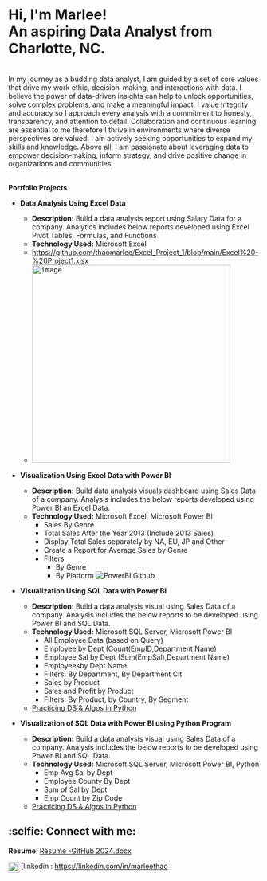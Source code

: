 <h1>Hi, I'm Marlee!                           
<br/>An aspiring Data Analyst from Charlotte, NC.
 <br/></h1>

 <br/></h1>In my journey as a budding data analyst, I am guided by a set of core values that drive my work ethic, 
decision-making, and interactions with data. 
I believe the power of data-driven insights can help to unlock opportunities, solve complex problems, and make a meaningful impact.
 I value Integrity and accuracy so I approach every analysis with a commitment to honesty, transparency, and attention to detail. 
Collaboration and continuous learning are essential to me therefore I thrive in environments where diverse perspectives are valued. 
I am actively seeking opportunities to expand my skills and knowledge. 
Above all, I am passionate about leveraging data to empower decision-making, inform strategy, 
and drive positive change in organizations and communities. <br/></h1>
 <br/></h1>
 
<b> Portfolio Projects </b><br/>

- <b>Data Analysis Using Excel Data</b>
  - <b>Description:</b> Build a data analysis report using Salary Data for a company. Analytics includes below reports developed using Excel Pivot Tables, Formulas, and Functions
  - <b>Technology Used:</b> Microsoft Excel 
  - https://github.com/thaomarlee/Excel_Project_1/blob/main/Excel%20-%20Project1.xlsx
  - <kbd><img width="397" alt="image" src="https://github.com/thaomarlee/Excel-Projects/blob/main/Excel%20Project%201.png"></kbd>


- <b>Visualization Using Excel Data with Power BI</b>
  - <b>Description:</b> Build data analysis visuals dashboard using Sales Data of a company. Analysis includes the below reports developed using Power BI an Excel Data.
  - <b>Technology Used:</b> Microsoft Excel, Microsoft Power BI 
    - Sales By Genre
    - Total Sales After the Year 2013 (Include 2013 Sales)
    - Display Total Sales separately by NA, EU, JP and Other
    - Create a Report for Average Sales by Genre
    - Filters
        - By Genre
        - By Platform
    ![PowerBI Github](https://github.com/thaomarlee/thaomarlee/assets/164105768/c2f50d0e-a0a5-4be1-b9db-2ece947190b4)


- <b>Visualization Using SQL Data with Power BI</b>
  - <b>Description:</b> Build a data analysis visual using Sales Data of a company. Analysis includes the below reports to be developed using Power BI and SQL Data.
  - <b>Technology Used:</b> Microsoft SQL Server, Microsoft Power BI
    - All Employee Data (based on Query)
    - Employee by Dept (Count(EmpID,Department Name)
    - Employee Sal by Dept (Sum(EmpSal),Department Name)
    - Employeesby Dept Name
    - Filters: By Department, By Department Cit
    - Sales by Product
    - Sales  and Profit by Product
    - Filters: By Product, by Country, By Segment
  - [Practicing DS & Algos in Python](https://github.com/joshmadakor1/Algorithms-Practice)



- <b>Visualization of SQL Data with Power BI using Python Program</b>
    - <b>Description:</b> Build a data analysis visual using Sales Data of a company. Analysis includes the below reports to be developed using Power BI and SQL Data.
    - <b>Technology Used:</b> Microsoft SQL Server, Microsoft Power BI, Python
      - Emp Avg Sal by Dept
      - Employee County By Dept
      - Sum of Sal by Dept
      - Emp Count by Zip Code  
  - [Practicing DS & Algos in Python](https://github.com/joshmadakor1/Algorithms-Practice)


<h2> :selfie: Connect with me:</h2>

<b>Resume: </b>
[Resume -GitHub 2024.docx](https://github.com/thaomarlee/thaomarlee/files/15447449/Resume.-GitHub.2024.docx)

[<img align="left" alt="Marlee Thao | LinkedIn" width="22px" src="https://cdn.jsdelivr.net/npm/simple-icons@v3/icons/linkedin.svg" />linkedin : https://linkedin.com/in/marleethao
<!--

